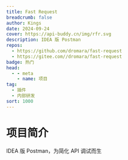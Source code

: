 ```yaml
---
title: Fast Request
breadcrumb: false
author: Kings
date: 2024-09-24
cover: https://api-buddy.cn/img/rfr.svg
description: IDEA 版 Postman
repos:
  - https://github.com/dromara/fast-request
  - https://gitee.com//dromara/fast-request
badge: 热门
head:
  - - meta
    - name: 项目
tag:
  - 插件
  - 内部研发
sort: 1000
---
```




# 项目简介
IDEA 版 Postman，为简化 API 调试而生